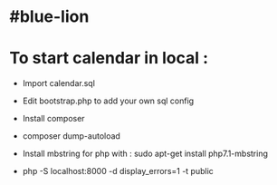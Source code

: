 #blue-lion
=========

To start calendar in local :
============================

- Import calendar.sql

- Edit bootstrap.php to add your own sql config

- Install composer

- composer dump-autoload

- Install mbstring for php with : sudo apt-get install php7.1-mbstring

- php -S localhost:8000 -d display_errors=1 -t public

